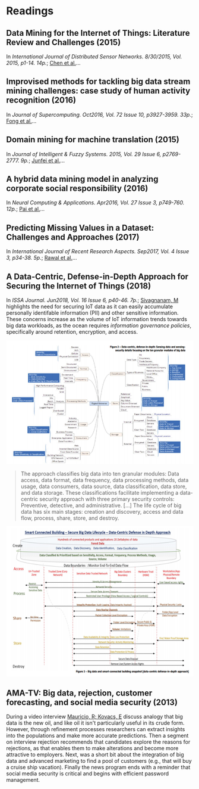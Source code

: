 # Readings

## Data Mining for the Internet of Things: Literature Review and Challenges (2015)

In _International Journal of Distributed Sensor Networks. 8/30/2015, Vol. 2015, p1-14. 14p._; [Chen et al.](Securing_Body_Sensor_Networks.pdf)...

## Improvised methods for tackling big data stream mining challenges: case study of human activity recognition (2016)

In _Journal of Supercomputing. Oct2016, Vol. 72 Issue 10, p3927-3959. 33p._; [Fong et al.](ImprovisedMethods_for_BigDataStreamMining.pdf)...

## Domain mining for machine translation (2015)

In _Journal of Intelligent & Fuzzy Systems. 2015, Vol. 29 Issue 6, p2769-2777. 9p._; [Junfei et al.](DomainMiningMachineTranslation.pdf)...

## A hybrid data mining model in analyzing corporate social responsibility (2016)

In _Neural Computing & Applications. Apr2016, Vol. 27 Issue 3, p749-760. 12p._; [Pai et al.](HybridMining_Analyzing_CorporateSocailResponsibility.pdf)...

## Predicting Missing Values in a Dataset: Challenges and Approaches (2017)

In _International Journal of Recent Research Aspects. Sep2017, Vol. 4 Issue 3, p34-38. 5p._; [Rawal et al.](PredictingMissingValues.pdf)...

## A Data-Centric, Defense-in-Depth Approach for Securing the Internet of Things (2018)

In _ISSA Journal. Jun2018, Vol. 16 Issue 6, p40-46. 7p._; [Sivagnanam, M](DataCentric_Approach_Securing_IoT.pdf) highlights the need for securing IoT data as it can easily accumulate personally identifable information (PII) and other sensitive information.  These concerns increase as the volume of IoT information trends towards big data workloads, as the ocean requires _information governance policies_, specifically around retention, encryption, and access.

![secure_iot.png](secure_iot.png)

> The approach classifies big data into ten granular modules: Data access, data format, data frequency, data processing methods, data usage, data consumers, data source, data classification, data store, and data storage.   These classifications facilitate implementing a data-centric security approach with three primary security controls: Preventive, detective, and administrative. [...]  The life cycle of big data has six main stages: creation and discovery, access and data flow, process, share, store, and destroy.

![secure_big_data_lifecycle.png](secure_big_data_lifecycle.png)

## AMA-TV: Big data, rejection, customer forecasting, and social media security (2013)

During a video interview [Mauricio, R; Kovacs, E](https://sk-sagepub-com.proxy1.ncu.edu/video/ama-tv-big-data-rejection-customer-forecasting-and-social-media-security) discuss analogy that big data is the new oil, and like oil it isn't particularly useful in its crude form.  However, through refinement processes researchers can extract insights into the populations and make more accurate predictions.  Then a segment on interview rejection recommends that candidates explore the reasons for rejections, as that enables them to make alterations and become more attractive to employers.  Next, was a short bit about the integration of big data and advanced marketing to find a pool of customers (e.g., that will buy a cruise ship vacation).  Finally the news program ends with a reminder that social media security is critical and begins with efficient password management.

